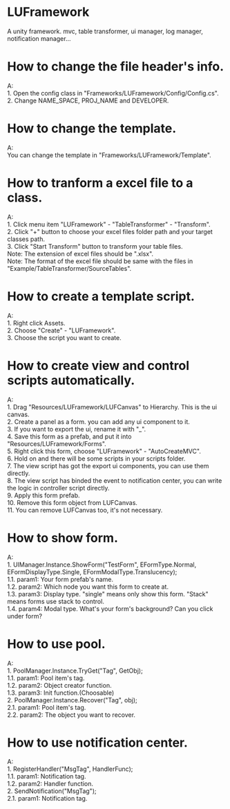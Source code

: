 # LUFramework
A unity framework. mvc, table transformer, ui manager, log manager, notification manager...

# How to change the file header's info.
A:</br>
	1. Open the config class in "Frameworks/LUFramework/Config/Config.cs".</br>
	2. Change NAME_SPACE, PROJ_NAME and DEVELOPER.


# How to change the template.
A:</br>
	You can change the template in "Frameworks/LUFramework/Template".


# How to tranform a excel file to a class.
A: </br>
	1. Click menu item "LUFramework" - "TableTransformer" - "Transform".</br>
	2. Click "+" button to choose your excel files folder path and your target classes path.</br>
	3. Click "Start Transform" button to transform your table files.</br>
	Note: The extension of excel files should be ".xlsx".</br>
	Note: The format of the excel file should be same with the files in "Example/TableTransformer/SourceTables".


# How to create a template script.
A:</br>
	1. Right click Assets.</br>
	2. Choose "Create" - "LUFramework".</br>
	3. Choose the script you want to create.


# How to create view and control scripts automatically.
A:</br>
	1. Drag "Resources/LUFramework/LUFCanvas" to Hierarchy. This is the ui canvas.</br>
	2. Create a panel as a form. you can add any ui component to it.</br>
	3. If you want to export the ui, rename it with "_".</br>
	4. Save this form as a prefab, and put it into "Resources/LUFramework/Forms".</br>
	5. Right click this form, choose "LUFramework" - "AutoCreateMVC".</br>
	6. Hold on and there will be some scripts in your scripts folder.</br>
	7. The view script has got the export ui components, you can use them directly.</br>
	8. The view script has binded the event to notification center, you can write the logic in controller script directly.</br>
	9. Apply this form prefab.</br>
	10. Remove this form object from LUFCanvas.</br>
	11. You can remove LUFCanvas too, it's not necessary.


# How to show form.
A:</br>
	1. UIManager.Instance.ShowForm("TestForm", EFormType.Normal, EFormDisplayType.Single, EFormModalType.Translucency);</br>
	1.1. param1: Your form prefab's name.</br>
	1.2. param2: Which node you want this form to create at.</br>
	1.3. param3: Display type. "single" means only show this form. "Stack" means forms use stack to control.</br>
	1.4. param4: Modal type. What's your form's background? Can you click under form?


# How to use pool.
A:</br>
	1. PoolManager.Instance.TryGet("Tag", GetObj);</br>
	1.1. param1: Pool item's tag.</br>
	1.2. param2: Object creator function.</br>
	1.3. param3: Init function.(Choosable)</br>
	2. PoolManager.Instance.Recover("Tag", obj);</br>
	2.1. param1: Pool item's tag.</br>
	2.2. param2: The object you want to recover.


# How to use notification center.
A:</br>
	1. RegisterHandler("MsgTag", HandlerFunc);</br>
	1.1. param1: Notification tag.</br>
	1.2. param2: Handler function.</br>
	2. SendNotification("MsgTag");</br>
	2.1. param1: Notification tag.

